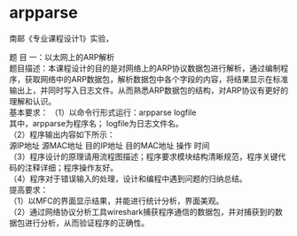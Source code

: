 # arpparse
南邮《专业课程设计1》实验，

题 目 一：以太网上的ARP解析  
题目描述：本课程设计的目的是对网络上的ARP协议数据包进行解析，通过编制程序，获取网络中的ARP数据包，解析数据包中各个字段的内容，将结果显示在标准输出上，并同时写入日志文件。从而熟悉ARP数据包的结构，对ARP协议有更好的理解和认识。  
基本要求：
（1）以命令行形式运行：arpparse logfile  
     其中，arpparse为程序名； logfile为日志文件名。  
（2）程序输出内容如下所示：  
     源IP地址  源MAC地址  目的IP地址 目的MAC地址  操作  时间  
（3）程序设计的原理请用流程图描述；程序要求模块结构清晰规范，程序关键代码的注释详细；程序操作友好。  
（4）程序对于错误输入的处理，设计和编程中遇到问题的归纳总结。  
提高要求：  
（1）以MFC的界面显示结果，并能进行统计分析，界面美观。  
（2）通过网络协议分析工具wireshark捕获程序通信的数据包，并对捕获到的数据包进行分析，从而验证程序的正确性。  
